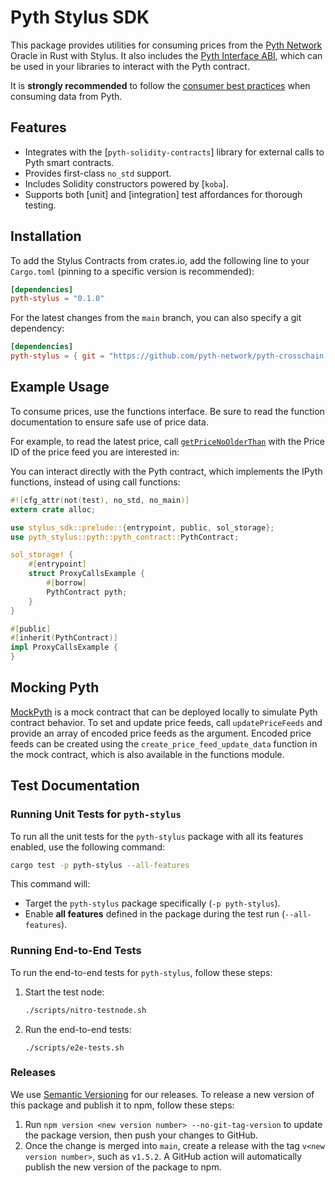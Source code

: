 # Pyth Stylus SDK

This package provides utilities for consuming prices from the [Pyth Network](https://pyth.network/) Oracle in Rust with Stylus. It also includes the [Pyth Interface ABI](./abis/IPyth.json), which can be used in your libraries to interact with the Pyth contract.

It is **strongly recommended** to follow the [consumer best practices](https://docs.pyth.network/documentation/pythnet-price-feeds/best-practices) when consuming data from Pyth.

## Features

- Integrates with the [`pyth-solidity-contracts`] library for external calls to Pyth smart contracts.
- Provides first-class `no_std` support.
- Includes Solidity constructors powered by [`koba`].
- Supports both [unit] and [integration] test affordances for thorough testing.

## Installation

To add the Stylus Contracts from crates.io, add the following line to your `Cargo.toml` (pinning to a specific version is recommended):

```toml
[dependencies]
pyth-stylus = "0.1.0"
```

For the latest changes from the `main` branch, you can also specify a git dependency:

```toml
[dependencies]
pyth-stylus = { git = "https://github.com/pyth-network/pyth-crosschain.git" }
```

## Example Usage

To consume prices, use the functions interface. Be sure to read the function documentation to ensure safe use of price data.

For example, to read the latest price, call [`getPriceNoOlderThan`](https://github.com/pyth-network/pyth-crosschain/blob/stylus-sdk/target_chains/ethereum/sdk/stylus/contracts/src/pyth/functions.rs) with the Price ID of the price feed you are interested in:

You can interact directly with the Pyth contract, which implements the IPyth functions, instead of using call functions:

```rust
#![cfg_attr(not(test), no_std, no_main)]
extern crate alloc;

use stylus_sdk::prelude::{entrypoint, public, sol_storage};
use pyth_stylus::pyth::pyth_contract::PythContract;

sol_storage! {
    #[entrypoint]
    struct ProxyCallsExample {
        #[borrow]
        PythContract pyth;
    }
}

#[public]
#[inherit(PythContract)]
impl ProxyCallsExample {
}
```

## Mocking Pyth

[MockPyth](./mock.rs) is a mock contract that can be deployed locally to simulate Pyth contract behavior. To set and update price feeds, call `updatePriceFeeds` and provide an array of encoded price feeds as the argument. Encoded price feeds can be created using the `create_price_feed_update_data` function in the mock contract, which is also available in the functions module.

## Test Documentation

### Running Unit Tests for `pyth-stylus`

To run all the unit tests for the `pyth-stylus` package with all its features enabled, use the following command:

```bash
cargo test -p pyth-stylus --all-features
```

This command will:

- Target the `pyth-stylus` package specifically (`-p pyth-stylus`).
- Enable **all features** defined in the package during the test run (`--all-features`).

### Running End-to-End Tests

To run the end-to-end tests for `pyth-stylus`, follow these steps:

1. Start the test node:

   ```bash
   ./scripts/nitro-testnode.sh
   ```

2. Run the end-to-end tests:
   ```
   ./scripts/e2e-tests.sh
   ```

### Releases

We use [Semantic Versioning](https://semver.org/) for our releases. To release a new version of this package and publish it to npm, follow these steps:

1. Run `npm version <new version number> --no-git-tag-version` to update the package version, then push your changes to GitHub.
2. Once the change is merged into `main`, create a release with the tag `v<new version number>`, such as `v1.5.2`. A GitHub action will automatically publish the new version of the package to npm.
